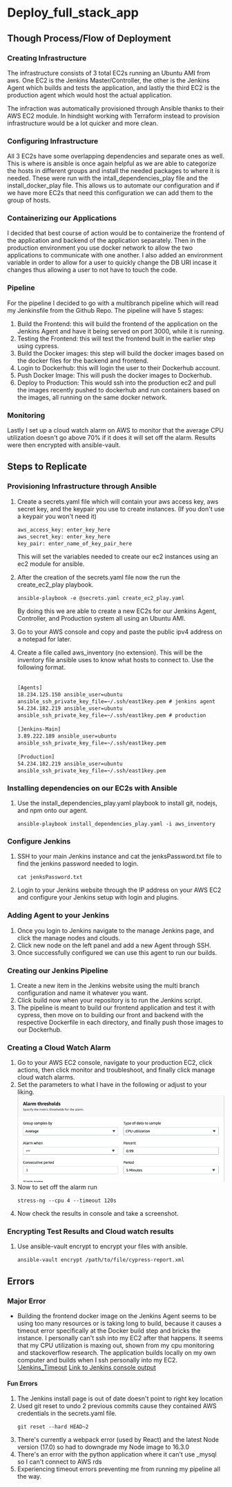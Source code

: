 # Deploy_full_stack_app

## Though Process/Flow of Deployment 

### Creating Infrastructure 

The infrastructure consists of 3 total EC2s running an Ubuntu AMI from aws. One EC2 is the Jenkins Master/Controller, the other is the Jenkins Agent which builds and tests the application, and lastly the third EC2 is the production agent which would host the actual application. 

The infraction was automatically provisioned through Ansible thanks to their AWS EC2 module. In hindsight working with Terraform instead to provision infrastructure would be a lot quicker and more clean. 

### Configuring Infrastructure 

All 3 EC2s have some overlapping dependencies and separate ones as well. This is where is ansible is once again helpful as we are able to categorize the hosts in different groups and install the needed packages to where it is needed. These were run with the intall_dependencies_play file and the install_docker_play file. This allows us to automate our configuration and if we have more EC2s that need this configuration we can add them to the group of hosts. 

### Containerizing our Applications

I decided that best course of action would be to containerize the frontend of the application and backend of the application separately. Then in the production environment you use docker network to allow the two applications to communicate with one another. I also added an environment variable in order to allow for a user to quickly change the DB URI incase it changes thus allowing a user to not have to touch the code. 

### Pipeline

For the pipeline I decided to go with a multibranch pipeline which will read my Jenkinsfile from the Github Repo. The pipeline will have 5 stages:
1. Build the Frontend: this will build the frontend of the application on the Jenkins Agent and have it being served on port 3000, while it is running. 
2. Testing the Frontend: this will test the frontend built in the earlier step using cypress. 
3. Build the Docker images: this step will build the docker images based on the docker files for the backend and frontend. 
4. Login to Dockerhub: this will login the user to their Dockerhub account. 
5. Push Docker Image: This will push the docker images to Dockerhub.
6. Deploy to Production: This would ssh into the production ec2 and pull the images recently pushed to dockerhub and run containers based on the images, all running on the same docker network.  

### Monitoring 

Lastly I set up a cloud watch alarm on AWS to monitor that the average CPU utilization doesn't go above 70% if it does it will set off the alarm. 
Results were then encrypted with ansible-vault.

## Steps to Replicate 

### Provisioning Infrastructure through Ansible

1. Create a secrets.yaml file which will contain your aws access key, aws secret key, and the keypair you use to create instances. (If you don't use a keypair you won't need it)
    ```
    aws_access_key: enter_key_here
    aws_secret_key: enter_key_here
    key_pair: enter_name_of_key_pair_here
    ```
    This will set the variables needed to create our ec2 instances using an ec2 module for ansible. 

2. After the creation of the secrets.yaml file now the run the create_ec2_play playbook. 

    ```
    ansible-playbook -e @secrets.yaml create_ec2_play.yaml
    ```
    By doing this we are able to create a new EC2s for our Jenkins Agent, Controller, and Production system all using an Ubuntu AMI. 

3. Go to your AWS console and copy and paste the public ipv4 address on a notepad for later.

4. Create a file called aws_inventory (no extension). This will be the inventory file ansible uses to know what hosts to connect to. Use the following format. 
    ```

    [Agents]
    18.234.125.150 ansible_user=ubuntu ansible_ssh_private_key_file=~/.ssh/east1key.pem # jenkins agent
    54.234.182.219 ansible_user=ubuntu ansible_ssh_private_key_file=~/.ssh/east1key.pem # production

    [Jenkins-Main]
    3.89.222.189 ansible_user=ubuntu ansible_ssh_private_key_file=~/.ssh/east1key.pem

    [Production]
    54.234.182.219 ansible_user=ubuntu ansible_ssh_private_key_file=~/.ssh/east1key.pem

    ```


### Installing dependencies on our EC2s with Ansible

1. Use the install_dependencies_play.yaml playbook to install git, nodejs, and npm onto our agent.

    ```
    ansible-playbook install_dependencies_play.yaml -i aws_inventory
    ```

### Configure Jenkins

1. SSH to your main Jenkins instance and cat the jenksPassword.txt file to find the jenkins password needed to login.

    ```
    cat jenksPassword.txt
    ```
2. Login to your Jenkins website through the IP address on your AWS EC2 and configure your Jenkins setup with login and plugins. 

### Adding Agent to your Jenkins 

1. Once you login to Jenkins navigate to the manage Jenkins page, and click the manage nodes and clouds.
2. Click new node on the left panel and add a new Agent through SSH. 
3. Once successfully configured we can use this agent to run our builds. 

### Creating our Jenkins Pipeline

1. Create a new item in the Jenkins website using the multi branch configuration and name it whatever you want. 
2. Click build now when your repository is to run the Jenkins script.
3. The pipeline is meant to build our frontend application and test it with cypress, then move on to building our front and backend with the respective Dockerfile in each directory, and finally push those images to our Dockerhub.

### Creating a Cloud Watch Alarm

1. Go to your AWS EC2 console, navigate to your production EC2, click actions, then click monitor and troubleshoot, and finally click manage cloud watch alarms.
2. Set the parameters to what I have in the following or adjust to your liking. 
    ![Cloud Watch Confi](/screenshots/cloud_watch_config.png)
3. Now to set off the alarm run
    ```
    stress-ng --cpu 4 --timeout 120s
    ```
4. Now check the results in console and take a screenshot.

### Encrypting Test Results and Cloud watch results

1. Use ansible-vault encrypt to encrypt your files with ansible.

    ```
    ansible-vault encrypt /path/to/file/cypress-report.xml 
    ```

## Errors

### Major Error

- Building the frontend docker image on the Jenkins Agent seems to be using too many resources or is taking long to build, because it causes a timeout error specifically at the Docker build step and bricks the instance. I personally can't ssh into my EC2 after that happens. It seems that my CPU utilization is maxing out, shown from my cpu monitoring and stackoverflow research. The application builds locally on my own computer and builds when I ssh personally into my EC2. 
[!Jenkins_Timeout](./errors/agent_timeout_error.png)
[Link to Jenkins console output](./errors/Jenkins_out_put.txt)



#### Fun Errors
1. The Jenkins install page is out of date doesn't point to right key location
2. Used git reset to undo 2 previous commits cause they contained AWS credentials in the secrets.yaml file.
    ```
    git reset --hard HEAD~2
    ```
3. There's currently a webpack error (used by React) and the latest Node version (17.0) so had to downgrade my Node image to  16.3.0
4. There's an error with the python application where it can't use _mysql so I can't connect to AWS rds
5. Experiencing timeout errors preventing me from running my pipeline all the way.